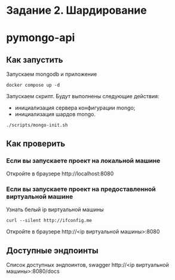 # Задание 2. Шардирование

# pymongo-api

## Как запустить

Запускаем mongodb и приложение

```shell
docker compose up -d
```

Запускаем скрипт. Будут выполнены следующие действия:
- инициализация сервера конфигурации mongo;
- инициализация шардов mongo.

```shell
./scripts/mongo-init.sh
```

## Как проверить

### Если вы запускаете проект на локальной машине

Откройте в браузере http://localhost:8080

### Если вы запускаете проект на предоставленной виртуальной машине

Узнать белый ip виртуальной машины

```shell
curl --silent http://ifconfig.me
```

Откройте в браузере http://<ip виртуальной машины>:8080

## Доступные эндпоинты

Список доступных эндпоинтов, swagger http://<ip виртуальной машины>:8080/docs